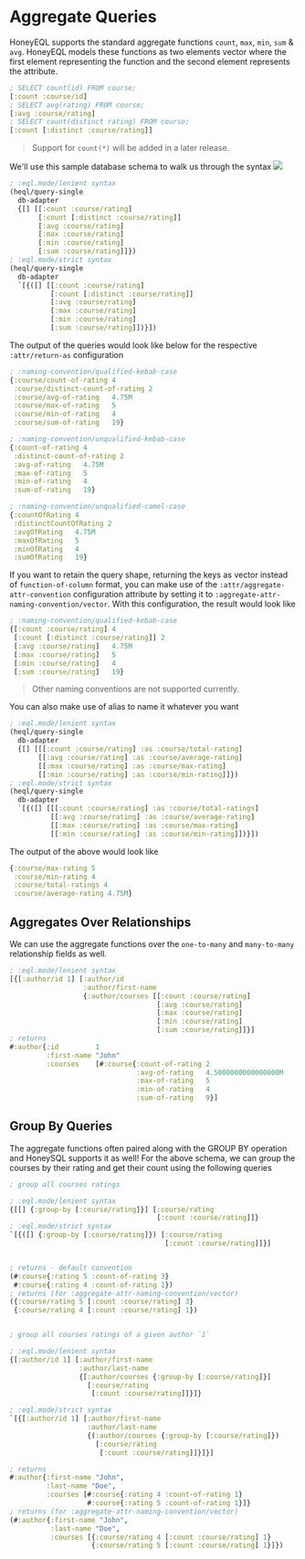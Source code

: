 # Aggregate Queries

HoneyEQL supports the standard aggregate functions `count`, `max`, `min`, `sum` & `avg`. HoneyEQL models these functions as two elements vector where the first element representing the function and the second element represents the attribute.

```clojure
; SELECT count(id) FROM course;
[:count :course/id] 
; SELECT avg(rating) FROM course;
[:avg :course/rating] 
; SELECT count(distinct rating) FROM course;
[:count [:distinct :course/rating]]
```

> Support for `count(*)` will be added in a later release. 

We'll use this sample database schema to walk us through the syntax
![](https://www.graphqlize.org/img/author_course_er_diagram.png)

```clojure
; :eql.mode/lenient syntax
(heql/query-single
  db-adapter
  {[] [[:count :course/rating]
       [:count [:distinct :course/rating]] 
       [:avg :course/rating]
       [:max :course/rating]
       [:min :course/rating]
       [:sum :course/rating]]})
; :eql.mode/strict syntax
(heql/query-single
  db-adapter
  `[{([] [[:count :course/rating]
          [:count [:distinct :course/rating]]
          [:avg :course/rating]
          [:max :course/rating]
          [:min :course/rating]
          [:sum :course/rating]])}])
```

The output of the queries would look like below for the respective `:attr/return-as` configuration 

```clojure
; :naming-convention/qualified-kebab-case
{:course/count-of-rating 4
 :course/distinct-count-of-rating 2
 :course/avg-of-rating   4.75M
 :course/max-of-rating   5
 :course/min-of-rating   4
 :course/sum-of-rating   19}

; :naming-convention/unqualified-kebab-case
{:count-of-rating 4
 :distinct-count-of-rating 2
 :avg-of-rating   4.75M
 :max-of-rating   5
 :min-of-rating   4
 :sum-of-rating   19}

; :naming-convention/unqualified-camel-case
{:countOfRating 4
 :distinctCountOfRating 2
 :avgOfRating   4.75M
 :maxOfRating   5
 :minOfRating   4
 :sumOfRating   19}
```

If you want to retain the query shape, returning the keys as vector instead of `function-of-column` format, you can make use of the `:attr/aggregate-attr-convention` configuration attribute by setting it to `:aggregate-attr-naming-convention/vector`. With this configuration, the result would look like

```clojure
; :naming-convention/qualified-kebab-case
{[:count :course/rating] 4
 [:count [:distinct :course/rating]] 2 
 [:avg :course/rating]   4.75M
 [:max :course/rating]   5
 [:min :course/rating]   4
 [:sum :course/rating]   19}
```
> Other naming conventions are not supported currently.

You can also make use of alias to name it whatever you want

```clojure
; :eql.mode/lenient syntax
(heql/query-single
  db-adapter
  {[] [[[:count :course/rating] :as :course/total-rating]
       [[:avg :course/rating] :as :course/average-rating]
       [[:max :course/rating] :as :course/max-rating]
       [[:min :course/rating] :as :course/min-rating]]})
; :eql.mode/strict syntax
(heql/query-single
  db-adapter
  `[{([] [[[:count :course/rating] :as :course/total-ratings]
          [[:avg :course/rating] :as :course/average-rating]
          [[:max :course/rating] :as :course/max-rating]
          [[:min :course/rating] :as :course/min-rating]])}])
```

The output of the above would look like 

```clojure
{:course/max-rating 5 
 :course/min-rating 4 
 :course/total-ratings 4 
 :course/average-rating 4.75M}
```

## Aggregates Over Relationships

We can use the aggregate functions over the `one-to-many` and `many-to-many` relationship fields as well.

```clojure
; :eql.mode/lenient syntax
[{[:author/id 1] [:author/id
                  :author/first-name
                  {:author/courses [[:count :course/rating]
                                    [:avg :course/rating]
                                    [:max :course/rating]
                                    [:min :course/rating]
                                    [:sum :course/rating]]}]
; returns
#:author{:id         1
         :first-name "John"
         :courses    [#:course{:count-of-rating 2
                               :avg-of-rating   4.5000000000000000M
                               :max-of-rating   5
                               :min-of-rating   4
                               :sum-of-rating   9}]
```

## Group By Queries

The aggregate functions often paired along with the GROUP BY operation and HoneySQL supports it as well!
For the above schema, we can group the courses by their rating and get their count using the following queries

```clojure
; group all courses ratings

; :eql.mode/lenient syntax
{[[] {:group-by [:course/rating]}] [:course/rating
                                    [:count :course/rating]]}
; :eql.mode/strict syntax
`[{([] {:group-by [:course/rating]}) [:course/rating
                                      [:count :course/rating]]}]


; returns - default convention
(#:course{:rating 5 :count-of-rating 3} 
 #:course{:rating 4 :count-of-rating 1})
; returns (for :aggregate-attr-naming-convention/vector)
({:course/rating 5 [:count :course/rating] 3} 
 {:course/rating 4 [:count :course/rating] 1})


; group all courses ratings of a given author `1`

; :eql.mode/lenient syntax
{[:author/id 1] [:author/first-name
                 :author/last-name
                 {[:author/courses {:group-by [:course/rating]}]
                   [:course/rating 
                    [:count :course/rating]]}]}

; :eql.mode/strict syntax
`[{[:author/id 1] [:author/first-name
                   :author/last-name
                   {(:author/courses {:group-by [:course/rating]})
                     [:course/rating 
                      [:count :course/rating]]}]}]

; returns
#:author{:first-name "John",
         :last-name "Doe",
         :courses [#:course{:rating 4 :count-of-rating 1} 
                   #:course{:rating 5 :count-of-rating 1}]}
; returns (for :aggregate-attr-naming-convention/vector)
(#:author{:first-name "John",
          :last-name "Doe",
          :courses [{:course/rating 4 [:count :course/rating] 1} 
                    {:course/rating 5 [:count :course/rating] 1}]})
```